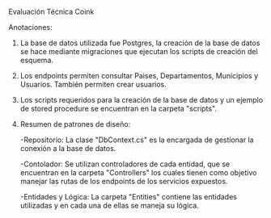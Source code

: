Evaluación Técnica Coink

Anotaciones:
1. La base de datos utilizada fue Postgres, la creación de la base de datos se hace mediante migraciones que ejecutan los scripts de creación del esquema.
2. Los endpoints permiten consultar Paises, Departamentos, Municipios y Usuarios. También permiten crear usuarios.
3. Los scripts requeridos para la creación de la base de datos y un ejemplo de stored procedure se encuentran en la carpeta "scripts".
4. Resumen de patrones de diseño:
   
   -Repositorio: La clase "DbContext.cs" es la encargada de gestionar la conexión a la base de datos.
   
   -Contolador: Se utilizan controladores de cada entidad, que se encuentran en la carpeta "Controllers" los cuales tienen como objetivo manejar las rutas de los endpoints de los servicios expuestos.
   
   -Entidades y Lógica: La carpeta "Entities" contiene las entidades utilizadas y en cada una de ellas se maneja su lógica.
   
